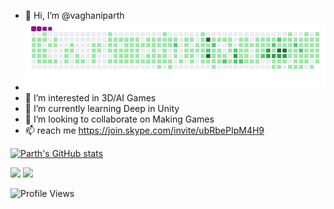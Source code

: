 - 👋 Hi, I’m @vaghaniparth
- ![](https://github.com/vaghaniparth/contribution-graph/blob/main/github-contribution-grid-snake.gif)
- 👀 I’m interested in 3D/AI Games
- 🌱 I’m currently learning Deep in Unity
- 💞️ I’m looking to collaborate on Making Games
- 📫  reach me https://join.skype.com/invite/ubRbePIpM4H9

<!---
vaghaniparth/vaghaniparth is a ✨ special ✨ repository because its `README.md` (this file) appears on your GitHub profile.
You can click the Preview link to take a look at your changes.
--->
[![Parth's GitHub stats](https://github-readme-stats.vercel.app/api?username=vaghaniparth&show_icons=true&include_all_commits=true&count_private=true&theme=jolly&layout=compact)](https://github.com/vaghaniparth/)

<!-- <img src="https://github-readme-stats.vercel.app/api?username=vaghaniparth&show_icons=true&include_all_commits=true&count_private=true&theme=jolly&layout=compact" alt="GitHub Stats for Parth" width="700"> -->

<img src="https://github-readme-streak-stats.herokuapp.com?user=vaghaniparth&theme=jolly" width="700">
<!-- [![Parth's wakatime stats](https://github-readme-stats-git-dev.bestdingsheng.vercel.app/api/wakatime?username=vaghaniparth&theme=deson&title_color=bd93f9&icon_color=a4ffff&text_color=c264af&bg_color=282a36)](https://github.com/vaghaniparth/) -->
<img src="https://github-readme-stats.vercel.app/api/top-langs/?username=vaghaniparth&title_color=ffffff&text_color=c9cacc&icon_color=2bbc8a&bg_color=1d1f21" />

<!-- [![willianrod's wakatime stats](https://github-readme-stats-git-dev.vaghaniparth.vercel.app/api/wakatime?username=vaghaniparth&theme=deson&title_color=bd93f9&icon_color=a4ffff&text_color=c264af&bg_color=282a36)](https://github.com/vaghaniparth/) -->
<!-- ![Top langs](https://github-readme-stats.vercel.app/api/top-langs/?username=vaghaniparth) -->
![Profile Views](https://komarev.com/ghpvc/?username=vaghaniparth&color=74b9ff)
 
